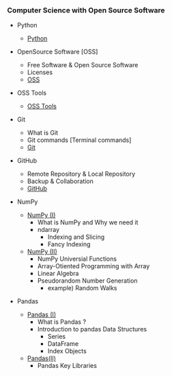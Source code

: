 ### Computer Science with Open Source Software

- Python
  - [Python](/Python.md)
- OpenSource Software [OSS]
  - Free Software & Open Source Software
  - Licenses
  - [OSS](/OSS.md)
- OSS Tools
  - [OSS Tools](/OSS%20Tools.md)
- Git
  - What is Git 
  - Git commands [Terminal commands]
  - [Git](/Git.md)
- GitHub
  - Remote Repository & Local Repository
  - Backup & Collaboration
  - [GitHub](/GitHub.md)
- NumPy
  - [NumPy (I)](/NumPy(I).md)
    - What is NumPy and Why we need it
    - ndarray 
      - Indexing and Slicing
      - Fancy Indexing
  - [NumPy (II)](/NumPy(II).md)
    - NumPy Universial Functions
    - Array-Otiented Programming with Array
    - Linear Algebra
    - Pseudorandom Number Generation
      - example) Random Walks
  

- Pandas
  - [Pandas (I)](/Pandas(I).md)
    - What is Pandas ?
    - Introduction to pandas Data Structures
      - Series
      - DataFrame
      - Index Objects
  - [Pandas(II)](/Pandas(II).md)
    - Pandas Key Libraries



